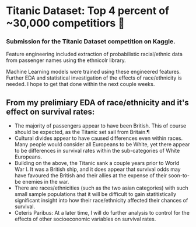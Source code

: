 # Titanic Dataset: Top 4 percent of ~30,000 competitiors 🥇

### Submission for the Titanic Dataset competition on Kaggle. 

Feature engineering included extraction of probabilistic racial/ethnic data from passenger names using the ethnicolr library. 

Machine Learning models were trained using these engineered features. Further EDA and statistical investigation of the effects of race/ethnicity is needed. I hope to get that done within the next couple weeks. 

## From my prelimiary EDA of race/ethnicity and it's effect on survival rates:

- The majority of passengers appear to have been British. This of course should be expected, as the Titanic set sail from Britain.¶
- Cultural divides appear to have caused differences even within races. Many people would consider all Europeans to be White, yet there appear to be differences in survival rates within the sub-categories of White Europeans.
- Building on the above, the Titanic sank a couple years prior to World War I. It was a British ship, and it does appear that survival odds may have favoured the British and their allies at the expense of their soon-to-be enemies in the war.
- There are races/ethnicities (such as the two asian categories) with such small sample populations that it will be difficult to gain statitistically significant insight into how their race/ethnicity affected their chances of survival.
- Ceteris Paribus: At a later time, I will do further analysis to control for the effects of other socioeconomic variables on survival rates.
